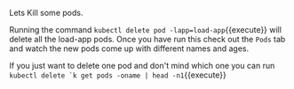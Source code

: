 

Lets Kill some pods.

Running the command `kubectl delete pod -lapp=load-app`{{execute}} will delete all the load-app pods. 
Once you have run this check out the `Pods` tab and watch the new pods come up with different names and ages.

If you just want to delete one pod and don't mind which one you can run ``kubectl delete `k get pods -oname | head -n1``{{execute}}
